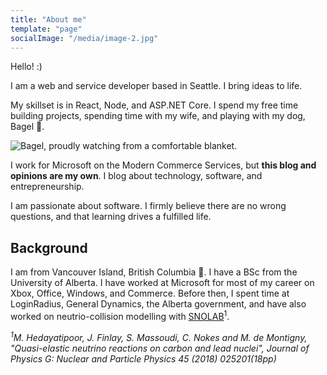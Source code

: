 ```yaml
---
title: "About me"
template: "page"
socialImage: "/media/image-2.jpg"
---
```


Hello! :)

I am a web and service developer based in Seattle. I bring ideas to life.

My skillset is in React, Node, and ASP.NET Core. I spend my free time building projects, spending time with my wife, and playing with my dog, Bagel 🥯.

![Bagel, proudly watching from a comfortable blanket.](/media/bagel_blanket.jpg)

I work for Microsoft on the Modern Commerce Services, but **this blog and opinions are my own**. I blog about technology, software, and entrepreneurship.

I am passionate about software. I firmly believe there are no wrong questions, and that learning drives a fulfilled life.

## Background

I am from Vancouver Island, British Columbia 🍁. I have a BSc from the University of Alberta. I have worked at Microsoft for most of my career on Xbox, Office, Windows, and Commerce. Before then, I spent time at LoginRadius, General Dynamics, the Alberta government, and have also worked on neutrio-collision modelling with [SNOLAB](https://www.snolab.ca/)<sup>1</sup>.

_<sup>1</sup>M. Hedayatipoor, J. Finlay, S. Massoudi, C. Nokes and M. de Montigny, "Quasi-elastic
neutrino reactions on carbon and lead nuclei", Journal of Physics G: Nuclear and Particle
Physics 45 (2018) 025201(18pp)_
